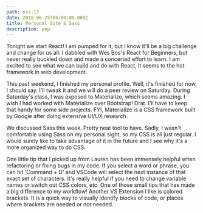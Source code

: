 ```yaml
---
path: nss-17
date: 2018-06-25T05:00:00.000Z
title: Personal Site & Sass
description: yep
---
```

Tonight we start React! I am pumped for it, but I know it'll be a big challenge and change for us all. I dabbled with Wes Bos's React for Beginners, but never really buckled down and made a concerted effort to learn. I am excited to see what we can build and do with React, it seems to the hot framework in web development.

This past weekend, I finished my personal profile. Well, it's finished for now, I should say. I'll tweak it and we will do a peer review on Saturday. During Saturday's class, I was exposed to Materialize, which seems amazing. I wish I had worked with Materialize over Bootstrap! Drat. I'll have to keep that handy for some side projects. FYI, Materialize is a CSS framework built by Google after doing extensive UI/UX research.

We discussed Sass this week. Pretty neat tool to have. Sadly, I wasn't comfortable using Sass on my personal sight, so my CSS is all just regular. I would surely like to take advantage of it in the future and I see why it's a more organized way to do CSS.

One little tip that I picked up from Lauren has been immensely helpful when refactoring or fixing bugs in my code. If you select a word or phrase, you can hit 'Command + D' and VSCode will select the next instance of that exact set of characters. It's really helpful if you need to change variable names or switch out CSS colors, etc. One of those small tips that has made a big difference to my workflow! Another VS Extension I like is colored brackets. It is a quick way to visually identify blocks of code, or places where brackets are needed or not needed.